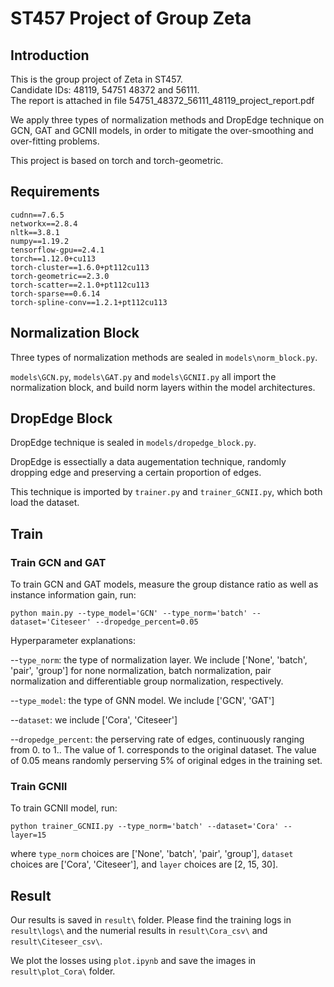 # ST457 Project of Group Zeta

## Introduction

This is the group project of Zeta in ST457.   
Candidate IDs: 48119, 54751 48372 and 56111.  
The report is attached in file 54751_48372_56111_48119_project_report.pdf  

We apply three types of normalization methods and DropEdge technique on GCN, GAT and GCNII models, in order to mitigate the over-smoothing and over-fitting problems. 

This project is based on torch and torch-geometric.

## Requirements

```
cudnn==7.6.5
networkx==2.8.4
nltk==3.8.1
numpy==1.19.2
tensorflow-gpu==2.4.1
torch==1.12.0+cu113
torch-cluster==1.6.0+pt112cu113
torch-geometric==2.3.0
torch-scatter==2.1.0+pt112cu113
torch-sparse==0.6.14
torch-spline-conv==1.2.1+pt112cu113
```

## Normalization Block

Three types of normalization methods are sealed in `models\norm_block.py`.

`models\GCN.py`, `models\GAT.py` and `models\GCNII.py` all import the normalization block, and build norm layers within the model architectures.

## DropEdge Block

DropEdge technique is sealed in `models/dropedge_block.py`.

DropEdge is essectially a data augementation technique, randomly dropping edge and preserving a certain proportion of edges. 

This technique is imported by `trainer.py` and `trainer_GCNII.py`, which both load the dataset.

## Train 

### Train GCN and GAT

To train GCN and GAT models, measure the group distance ratio as well as instance information gain, run:

```
python main.py --type_model='GCN' --type_norm='batch' --dataset='Citeseer' --dropedge_percent=0.05
```

Hyperparameter explanations:

--`type_norm`: the type of normalization layer. We include ['None', 'batch', 'pair', 'group'] for none normalization,
batch normalization, pair normalization and differentiable group normalization, respectively.

--`type_model`: the type of GNN model. We include ['GCN', 'GAT']

--`dataset`: we include ['Cora', 'Citeseer']

--`dropedge_percent`: the perserving rate of edges, continuously ranging from 0. to 1.. The value of 1. corresponds to the original dataset. The value of 0.05 means randomly perserving 5% of original edges in the training set.

### Train GCNII

To train GCNII model, run:
```
python trainer_GCNII.py --type_norm='batch' --dataset='Cora' --layer=15
```
where `type_norm` choices are ['None', 'batch', 'pair', 'group'], `dataset` choices are ['Cora', 'Citeseer'], and `layer` choices are [2, 15, 30].

## Result

Our results is saved in `result\` folder. Please find the training logs in `result\logs\` and the numerial results in `result\Cora_csv\` and `result\Citeseer_csv\`.

We plot the losses using `plot.ipynb` and save the images in `result\plot_Cora\` folder.
